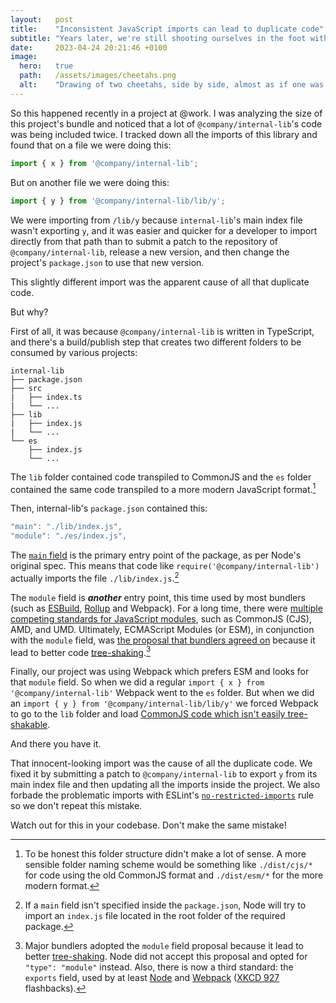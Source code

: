 ```yaml
---
layout:   post
title:    "Inconsistent JavaScript imports can lead to duplicate code"
subtitle: "Years later, we're still shooting ourselves in the foot with CommonJS."
date:     2023-04-24 20:21:46 +0100
image:
  hero:   true
  path:   /assets/images/cheetahs.png
  alt:    "Drawing of two cheetahs, side by side, almost as if one was a clone of the other."
---
```


So this happened recently in a project at @work. I was analyzing the size of this project's bundle and noticed that a lot of `@company/internal-lib`'s code was being included twice. I tracked down all the imports of this library and found that on a file we were doing this:

```ts
import { x } from '@company/internal-lib';
```

But on another file we were doing this:

```ts
import { y } from '@company/internal-lib/lib/y';
```

We were importing from `/lib/y` because `internal-lib`'s main index file wasn't exporting `y`, and it was easier and quicker for a developer to import directly from that path than to submit a patch to the repository of `@company/internal-lib`, release a new version, and then change the project's `package.json` to use that new version.

This slightly different import was the apparent cause of all that duplicate code.

But why?

First of all, it was because `@company/internal-lib` is written in TypeScript, and there's a build/publish step that creates two different folders to be consumed by various projects:

```
internal-lib
├── package.json
├── src
|   ├── index.ts
|   └── ...
├── lib
|   ├── index.js
|   └── ...
└── es
    ├── index.js
    └── ...
```

The `lib` folder contained code transpiled to CommonJS and the `es` folder contained the same code transpiled to a more modern JavaScript format.[^1]

Then, internal-lib's `package.json` contained this:

```ts
"main": "./lib/index.js",
"module": "./es/index.js",
```

The [`main` field] is the primary entry point of the package, as per Node's original spec. This means that code like `require('@company/internal-lib')` actually imports the file `./lib/index.js`.[^2]

The `module` field is **_another_** entry point, this time used by most bundlers (such as [ESBuild][ESBuild module], [Rollup][Rollup module] and Webpack). For a long time, there were [multiple competing standards for JavaScript modules], such as CommonJS (CJS), AMD, and UMD. Ultimately, ECMAScript Modules (or ESM), in conjunction with the `module` field, was [the proposal that bundlers agreed on] because it lead to better code [tree-shaking].[^3]

Finally, our project was using Webpack which prefers ESM and looks for that `module` field. So when we did a regular `import { x } from '@company/internal-lib'` Webpack went to the `es` folder. But when we did an `import { y } from '@company/internal-lib/lib/y'` we forced Webpack to go to the `lib` folder and load [CommonJS code which isn't easily tree-shakable].

And there you have it.

That innocent-looking import was the cause of all the duplicate code. We fixed it by submitting a patch to `@company/internal-lib` to export `y` from its main index file and then updating all the imports inside the project. We also forbade the problematic imports with ESLint's [`no-restricted-imports`] rule so we don't repeat this mistake.

Watch out for this in your codebase. Don't make the same mistake!

[^1]: To be honest this folder structure didn't make a lot of sense. A more sensible folder naming scheme would be something like `./dist/cjs/*` for code using the old CommonJS format and `./dist/esm/*` for the more modern format.

[^2]: If a `main` field isn't specified inside the `package.json`, Node will try to import an `index.js` file located in the root folder of the required package.

[^3]: Major bundlers adopted the `module` field proposal because it lead to better [tree-shaking]. Node did not accept this proposal and opted for `"type": "module"` instead. Also, there is now a third standard: the `exports` field, used by at least [Node][Node exports] and [Webpack][Webpack exports] ([XKCD 927] flashbacks).

[`main` field]: https://docs.npmjs.com/cli/v6/configuring-npm/package-json#main
[multiple competing standards for JavaScript modules]: https://dev.to/iggredible/what-the-heck-are-cjs-amd-umd-and-esm-ikm
[ESBuild module]: https://esbuild.github.io/api/#main-fields
[Rollup module]: https://github.com/rollup/rollup/wiki/pkg.module
[the proposal that bundlers agreed on]: https://github.com/dherman/defense-of-dot-js/blob/f31319be735b21739756b87d551f6711bd7aa283/proposal.md
[tree-shaking]: https://webpack.js.org/guides/tree-shaking/
[CommonJS code which isn't easily tree-shakable]: https://web.dev/commonjs-larger-bundles/
[`no-restricted-imports`]: https://eslint.org/docs/latest/rules/no-restricted-imports
[Node exports]: https://nodejs.org/api/packages.html#package-entry-points
[Webpack exports]: https://webpack.js.org/guides/package-exports/
[XKCD 927]: https://xkcd.com/927/
